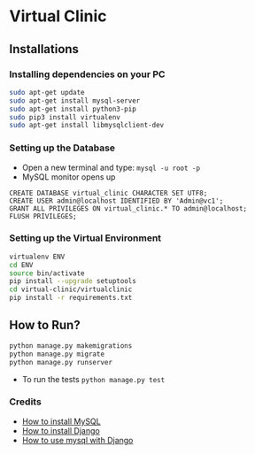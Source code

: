 # Virtual Clinic

## Installations

### Installing dependencies on your PC

```bash
sudo apt-get update
sudo apt-get install mysql-server
sudo apt-get install python3-pip
sudo pip3 install virtualenv
sudo apt-get install libmysqlclient-dev
```
### Setting up the Database

- Open a new terminal and type: ```mysql -u root -p```
- MySQL monitor opens up
```mysql
CREATE DATABASE virtual_clinic CHARACTER SET UTF8;
CREATE USER admin@localhost IDENTIFIED BY 'Admin@vc1';
GRANT ALL PRIVILEGES ON virtual_clinic.* TO admin@localhost;
FLUSH PRIVILEGES;
```

### Setting up the Virtual Environment

```bash
virtualenv ENV
cd ENV
source bin/activate
pip install --upgrade setuptools
cd virtual-clinic/virtualclinic
pip install -r requirements.txt
```

## How to Run?
```bash
python manage.py makemigrations
python manage.py migrate
python manage.py runserver
```
- To run the tests
```python manage.py test```

### Credits
- [How to install MySQL](https://www.digitalocean.com/community/tutorials/how-to-install-mysql-on-ubuntu-16-04)
- [How to install Django](https://www.digitalocean.com/community/tutorials/how-to-install-the-django-web-framework-on-ubuntu-14-04)
- [How to use mysql with Django](https://www.digitalocean.com/community/tutorials/how-to-use-mysql-or-mariadb-with-your-django-application-on-ubuntu-14-04)
